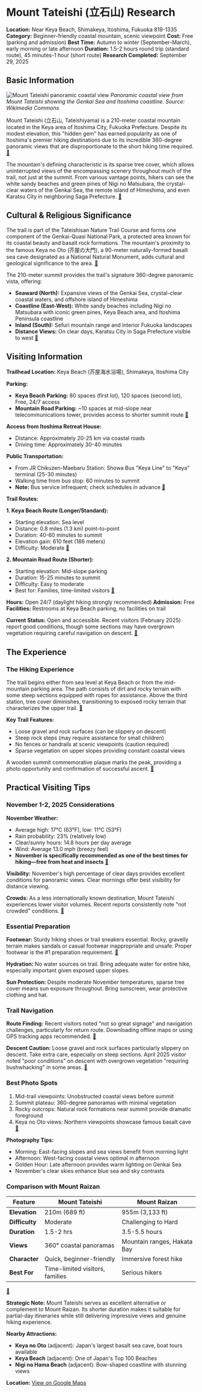 # Mount Tateishi (立石山) Research

**Location:** Near Keya Beach, Shimakeya, Itoshima, Fukuoka 819-1335
**Category:** Beginner-friendly coastal mountain, scenic viewpoint
**Cost:** Free (parking and admission)
**Best Time:** Autumn to winter (September-March), early morning or late afternoon
**Duration:** 1.5-2 hours round trip (standard route), 45 minutes-1 hour (short route)
**Research Completed:** September 29, 2025

## Basic Information

![Mount Tateishi panoramic coastal view](https://upload.wikimedia.org/wikipedia/commons/9/9d/Itosima_peninsula_from_Genkai-nada_sea.JPG)
*Panoramic coastal view from Mount Tateishi showing the Genkai Sea and Itoshima coastline. Source: Wikimedia Commons*

Mount Tateishi (立石山, Tateishiyama) is a 210-meter coastal mountain located in the Keya area of Itoshima City, Fukuoka Prefecture. Despite its modest elevation, this "hidden gem" has earned popularity as one of Itoshima's premier hiking destinations due to its incredible 360-degree panoramic views that are disproportionate to the short hiking time required. [🔗](https://itoshima-now.com/en/places/tateishi-yama-nature-trail/)

The mountain's defining characteristic is its sparse tree cover, which allows uninterrupted views of the encompassing scenery throughout much of the trail, not just at the summit. From various vantage points, hikers can see the white sandy beaches and green pines of Nigi no Matsubara, the crystal-clear waters of the Genkai Sea, the remote island of Himeshima, and even Karatsu City in neighboring Saga Prefecture. [🔗](https://www.crossroadfukuoka.jp/en/spot/11705)

## Cultural & Religious Significance

The trail is part of the Tateishisan Nature Trail Course and forms one component of the Genkai-Quasi National Park, a protected area known for its coastal beauty and basalt rock formations. The mountain's proximity to the famous Keya no Oto (芥屋の大門), a 90-meter naturally-formed basalt sea cave designated as a National Natural Monument, adds cultural and geological significance to the area. [🔗](https://www.crossroadfukuoka.jp/en/spot/11705)

The 210-meter summit provides the trail's signature 360-degree panoramic vista, offering:
- **Seaward (North):** Expansive views of the Genkai Sea, crystal-clear coastal waters, and offshore island of Himeshima
- **Coastline (East-West):** White sandy beaches including Nigi no Matsubara with iconic green pines, Keya Beach area, and Itoshima Peninsula coastline
- **Inland (South):** Sefuri mountain range and interior Fukuoka landscapes
- **Distance Views:** On clear days, Karatsu City in Saga Prefecture visible to west [🔗](https://www.crossroadfukuoka.jp/en/spot/11705)

## Visiting Information

**Trailhead Location:** Keya Beach (芥屋海水浴場), Shimakeya, Itoshima City

**Parking:**
- **Keya Beach Parking:** 80 spaces (first lot), 120 spaces (second lot), Free, 24/7 access
- **Mountain Road Parking:** ~10 spaces at mid-slope near telecommunications tower, provides access to shorter summit route [🔗](https://kanko-itoshima.jp/spot/tateishiyama/)

**Access from Itoshima Retreat House:**
- Distance: Approximately 20-25 km via coastal roads
- Driving time: Approximately 30-40 minutes

**Public Transportation:**
- From JR Chikuzen-Maebaru Station: Showa Bus "Keya Line" to "Keya" terminal (25-30 minutes)
- Walking time from bus stop: 60 minutes to summit
- **Note:** Bus service infrequent; check schedules in advance [🔗](https://kanko-itoshima.jp/spot/tateishiyama/)

**Trail Routes:**

**1. Keya Beach Route (Longer/Standard):**
- Starting elevation: Sea level
- Distance: 0.8 miles (1.3 km) point-to-point
- Duration: 40-60 minutes to summit
- Elevation gain: 610 feet (186 meters)
- Difficulty: Moderate [🔗](https://www.alltrails.com/trail/japan/fukuoka/mount-tateishi)

**2. Mountain Road Route (Shorter):**
- Starting elevation: Mid-slope parking
- Duration: 15-25 minutes to summit
- Difficulty: Easy to moderate
- Best for: Families, time-limited visitors [🔗](https://itoshima-now.com/en/places/tateishi-yama-nature-trail/)

**Hours:** Open 24/7 (daylight hiking strongly recommended)
**Admission:** Free
**Facilities:** Restrooms at Keya Beach parking, no facilities on trail

**Current Status:** Open and accessible. Recent visitors (February 2025) report good conditions, though some sections may have overgrown vegetation requiring careful navigation on descent. [🔗](https://www.alltrails.com/trail/japan/fukuoka/mount-tateishi)

## The Experience

### The Hiking Experience

The trail begins either from sea level at Keya Beach or from the mid-mountain parking area. The path consists of dirt and rocky terrain with some steep sections equipped with ropes for assistance. Above the third station, tree cover diminishes, transitioning to exposed rocky terrain that characterizes the upper trail. [🔗](https://fukuoka-touch.net/tateishiyama)

**Key Trail Features:**
- Loose gravel and rock surfaces (can be slippery on descent)
- Steep rock steps (may require assistance for small children)
- No fences or handrails at scenic viewpoints (caution required)
- Sparse vegetation on upper slopes providing constant coastal views

A wooden summit commemorative plaque marks the peak, providing a photo opportunity and confirmation of successful ascent. [🔗](https://itoshima-now.com/en/places/tateishi-yama-nature-trail/)

## Practical Visiting Tips

### November 1-2, 2025 Considerations

**November Weather:**
- Average high: 17°C (63°F), low: 11°C (53°F)
- Rain probability: 23% (relatively low)
- Clear/sunny hours: 14.8 hours per day average
- Wind: Average 13.0 mph (breezy feel)
- **November is specifically recommended as one of the best times for hiking—free from heat and insects** [🔗](https://itoshima-now.com/en/itoshima-best-hikes/)

**Visibility:** November's high percentage of clear days provides excellent conditions for panoramic views. Clear mornings offer best visibility for distance viewing.

**Crowds:** As a less internationally known destination, Mount Tateishi experiences lower visitor volumes. Recent reports consistently note "not crowded" conditions. [🔗](https://www.alltrails.com/trail/japan/fukuoka/mount-tateishi)

### Essential Preparation

**Footwear:** Sturdy hiking shoes or trail sneakers essential. Rocky, gravelly terrain makes sandals or casual footwear inappropriate and unsafe. Proper footwear is the #1 preparation requirement. [🔗](https://itoshima-now.com/en/places/tateishi-yama-nature-trail/)

**Hydration:** No water sources on trail. Bring adequate water for entire hike, especially important given exposed upper slopes.

**Sun Protection:** Despite moderate November temperatures, sparse tree cover means sun exposure throughout. Bring sunscreen, wear protective clothing and hat.

### Trail Navigation

**Route Finding:** Recent visitors noted "not so great signage" and navigation challenges, particularly for return route. Downloading offline maps or using GPS tracking apps recommended. [🔗](https://www.alltrails.com/trail/japan/fukuoka/mount-tateishi)

**Descent Caution:** Loose gravel and rock surfaces particularly slippery on descent. Take extra care, especially on steep sections. April 2025 visitor noted "poor conditions" on descent with overgrown vegetation "requiring bushwhacking" in some areas. [🔗](https://www.alltrails.com/trail/japan/fukuoka/mount-tateishi)

### Best Photo Spots

1. Mid-trail viewpoints: Unobstructed coastal views before summit
2. Summit plateau: 360-degree panoramas with minimal vegetation
3. Rocky outcrops: Natural rock formations near summit provide dramatic foreground
4. Keya no Oto views: Northern viewpoints showcase famous basalt cave [🔗](https://www.crossroadfukuoka.jp/en/spot/11705)

**Photography Tips:**
- Morning: East-facing slopes and sea views benefit from morning light
- Afternoon: West-facing coastal views optimal in afternoon
- Golden Hour: Late afternoon provides warm lighting on Genkai Sea
- November's clear skies enhance blue sea and sky contrasts

### Comparison with Mount Raizan

| Feature | Mount Tateishi | Mount Raizan |
|---------|---------------|--------------|
| **Elevation** | 210m (689 ft) | 955m (3,133 ft) |
| **Difficulty** | Moderate | Challenging to Hard |
| **Duration** | 1.5-2 hrs | 3.5-5.5 hours |
| **Views** | 360° coastal panoramas | Mountain ranges, Hakata Bay |
| **Character** | Quick, beginner-friendly | Immersive forest hike |
| **Best For** | Time-limited visitors, families | Serious hikers |

[🔗](https://itoshima-now.com/en/itoshima-best-hikes/)

**Strategic Note:** Mount Tateishi serves as excellent alternative or complement to Mount Raizan. Its shorter duration makes it suitable for partial-day itineraries while still delivering impressive views and genuine hiking experience.

**Nearby Attractions:**
- **Keya no Oto** (adjacent): Japan's largest basalt sea cave, boat tours available
- **Keya Beach** (adjacent): One of Japan's Top 100 Beaches
- **Nigi no Hama Beach** (adjacent): Bow-shaped coastline with stunning views

**Location:** [View on Google Maps](https://www.google.com/maps/place/33.585639,130.1086057)